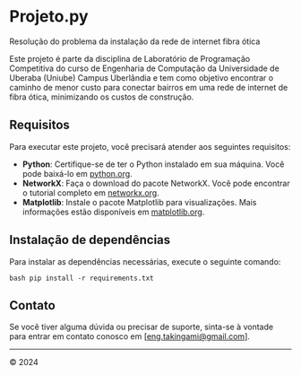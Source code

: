 # Projeto.py
Resolução do problema da instalação da rede de internet fibra ótica

Este projeto é parte da disciplina de Laboratório de Programação Competitiva do curso de Engenharia de Computação da Universidade de Uberaba (Uniube) Campus Uberlândia e tem como objetivo encontrar o caminho de menor custo para conectar bairros em uma rede de internet de fibra ótica, minimizando os custos de construção.

## Requisitos

Para executar este projeto, você precisará atender aos seguintes requisitos:

- **Python**: Certifique-se de ter o Python instalado em sua máquina. Você pode baixá-lo em [python.org](https://www.python.org/).
- **NetworkX**: Faça o download do pacote NetworkX. Você pode encontrar o tutorial completo em [networkx.org](https://networkx.org/).
- **Matplotlib**: Instale o pacote Matplotlib para visualizações. Mais informações estão disponíveis em [matplotlib.org](https://matplotlib.org/stable/tutorials/index.html).

## Instalação de dependências

Para instalar as dependências necessárias, execute o seguinte comando:

```bash pip install -r requirements.txt```

## Contato

Se você tiver alguma dúvida ou precisar de suporte, sinta-se à vontade para entrar em contato conosco em [eng.takingami@gmail.com].

---
© 2024
